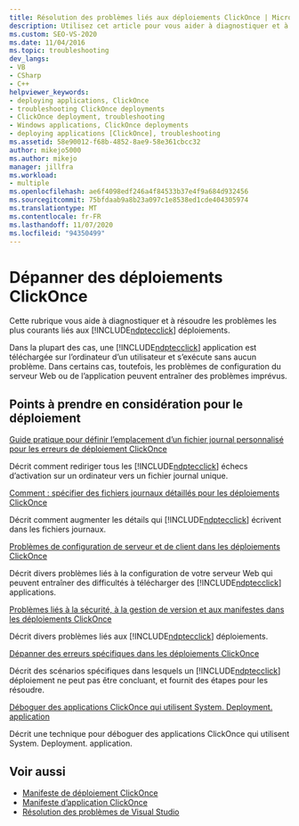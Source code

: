 ```yaml
---
title: Résolution des problèmes liés aux déploiements ClickOnce | Microsoft Docs
description: Utilisez cet article pour vous aider à diagnostiquer et à résoudre les problèmes les plus courants liés aux déploiements ClickOnce.
ms.custom: SEO-VS-2020
ms.date: 11/04/2016
ms.topic: troubleshooting
dev_langs:
- VB
- CSharp
- C++
helpviewer_keywords:
- deploying applications, ClickOnce
- troubleshooting ClickOnce deployments
- ClickOnce deployment, troubleshooting
- Windows applications, ClickOnce deployments
- deploying applications [ClickOnce], troubleshooting
ms.assetid: 58e90012-f68b-4852-8ae9-58e361cbcc32
author: mikejo5000
ms.author: mikejo
manager: jillfra
ms.workload:
- multiple
ms.openlocfilehash: ae6f4098edf246a4f84533b37e4f9a684d932456
ms.sourcegitcommit: 75bfdaab9a8b23a097c1e8538ed1cde404305974
ms.translationtype: MT
ms.contentlocale: fr-FR
ms.lasthandoff: 11/07/2020
ms.locfileid: "94350499"
---
```

# <a name="troubleshoot-clickonce-deployments"></a>Dépanner des déploiements ClickOnce
Cette rubrique vous aide à diagnostiquer et à résoudre les problèmes les plus courants liés aux [!INCLUDE[ndptecclick](../deployment/includes/ndptecclick_md.md)] déploiements.

 Dans la plupart des cas, une [!INCLUDE[ndptecclick](../deployment/includes/ndptecclick_md.md)] application est téléchargée sur l’ordinateur d’un utilisateur et s’exécute sans aucun problème. Dans certains cas, toutefois, les problèmes de configuration du serveur Web ou de l’application peuvent entraîner des problèmes imprévus.

## <a name="deployment-considerations"></a>Points à prendre en considération pour le déploiement

 [Guide pratique pour définir l’emplacement d’un fichier journal personnalisé pour les erreurs de déploiement ClickOnce](../deployment/how-to-set-a-custom-log-file-location-for-clickonce-deployment-errors.md)

 Décrit comment rediriger tous les [!INCLUDE[ndptecclick](../deployment/includes/ndptecclick_md.md)] échecs d’activation sur un ordinateur vers un fichier journal unique.

 [Comment : spécifier des fichiers journaux détaillés pour les déploiements ClickOnce](../deployment/how-to-specify-verbose-log-files-for-clickonce-deployments.md)

 Décrit comment augmenter les détails qui [!INCLUDE[ndptecclick](../deployment/includes/ndptecclick_md.md)] écrivent dans les fichiers journaux.

 [Problèmes de configuration de serveur et de client dans les déploiements ClickOnce](../deployment/server-and-client-configuration-issues-in-clickonce-deployments.md)

 Décrit divers problèmes liés à la configuration de votre serveur Web qui peuvent entraîner des difficultés à télécharger des [!INCLUDE[ndptecclick](../deployment/includes/ndptecclick_md.md)] applications.

 [Problèmes liés à la sécurité, à la gestion de version et aux manifestes dans les déploiements ClickOnce](../deployment/security-versioning-and-manifest-issues-in-clickonce-deployments.md)

 Décrit divers problèmes liés aux [!INCLUDE[ndptecclick](../deployment/includes/ndptecclick_md.md)] déploiements.

 [Dépanner des erreurs spécifiques dans les déploiements ClickOnce](../deployment/troubleshooting-specific-errors-in-clickonce-deployments.md)

 Décrit des scénarios spécifiques dans lesquels un [!INCLUDE[ndptecclick](../deployment/includes/ndptecclick_md.md)] déploiement ne peut pas être concluant, et fournit des étapes pour les résoudre.

 [Déboguer des applications ClickOnce qui utilisent System. Deployment. application](../deployment/debugging-clickonce-applications-that-use-system-deployment-application.md)

 Décrit une technique pour déboguer des applications ClickOnce qui utilisent System. Deployment. application.

## <a name="see-also"></a>Voir aussi

- [Manifeste de déploiement ClickOnce](../deployment/clickonce-deployment-manifest.md)
- [Manifeste d’application ClickOnce](../deployment/clickonce-application-manifest.md)
- [Résolution des problèmes de Visual Studio](/troubleshoot/visualstudio/welcome-visual-studio/)